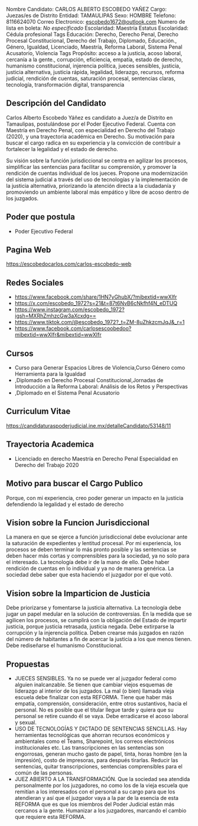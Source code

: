 Nombre Candidato: CARLOS ALBERTO ESCOBEDO YAÑEZ
Cargo: Juezas/es de Distrito
Entidad: TAMAULIPAS
Sexo: HOMBRE
Telefono: 8116624070
Correo Electronico: escobedo1672@outlook.com
Numero de lista en boleta: *No especificado*
Escolaridad: Maestría
Estatus Escolaridad: Cédula profesional
Tags Educación: Derecho, Derecho Penal, Derecho Procesal Constitucional, Derecho del Trabajo, Diplomado, Educación., Género, Igualdad, Licenciado, Maestría, Reforma Laboral, Sistema Penal Acusatorio, Violencia
Tags Propósito: acceso a la justicia, acoso laboral, cercanía a la gente., corrupción, eficiencia, empatía, estado de derecho, humanismo constitucional, injerencia política, jueces sensibles, justicia, justicia alternativa, justicia rápida, legalidad, liderazgo, recursos, reforma judicial, rendición de cuentas, saturación procesal, sentencias claras, tecnología, transformación digital, transparencia


## Descripción del Candidato 

Carlos Alberto Escobedo Yáñez es candidato a Juez/a de Distrito en Tamaulipas, postulándose por el Poder Ejecutivo Federal. Cuenta con Maestría en Derecho Penal, con especialidad en Derecho del Trabajo (2020), y una trayectoria académica en Derecho. Su motivación para buscar el cargo radica en su experiencia y la convicción de contribuir a fortalecer la legalidad y el estado de derecho.

Su visión sobre la función jurisdiccional se centra en agilizar los procesos, simplificar las sentencias para facilitar su comprensión, y promover la rendición de cuentas individual de los jueces. Propone una modernización del sistema judicial a través del uso de tecnologías y la implementación de la justicia alternativa, priorizando la atención directa a la ciudadanía y promoviendo un ambiente laboral más empático y libre de acoso dentro de los juzgados.


## Poder que postula

- Poder Ejecutivo Federal


## Pagina Web

https://escobedocarlos.com/carlos-escobedo-web


## Redes Sociales

- https://www.facebook.com/share/1HN7yGhubX/?mibextid=wwXIfr
- https://x.com/escobedo_1972?s=21&t=87t6NvB6cNkfhf4N_eDTUQ
- https://www.instagram.com/escobedo_1972?igsh=MXRhZmhzcGw3aXcxdg==
- https://www.tiktok.com/@escobedo_1972?_t=ZM-8uZhkzcmJqJ&_r=1
- https://www.facebook.com/carlosescoobedoo?mibextid=wwXIfr&mibextid=wwXIfr


## Cursos

- Curso para Generar Espacios Libres de Violencia,Curso Género como Herramienta para la Igualdad
- ,Diplomado en Derecho Procesal Constitucional,Jornadas de Introducción a la Reforma Laboral: Análisis de los Retos y Perspectivas
- ,Diplomado en el Sistema Penal Acusatorio


## Curriculum Vitae

https://candidaturaspoderjudicial.ine.mx/detalleCandidato/53148/11


## Trayectoria Academica

- Licenciado en derecho  Maestría en Derecho Penal  Especialidad en Derecho del Trabajo 2020


## Motivo para buscar el Cargo Publico

Porque, con mi experiencia, creo poder generar un impacto en la justicia defendiendo la legalidad y el estado de derecho


## Vision sobre la Funcion Jurisdiccional

La manera en que se ejerce a función jurisdiccional debe evolucionar ante la saturación de expedientes y lentitud procesal. Por mi experiencia, los procesos se deben terminar lo más pronto posible y las sentencias se deben hacer más cortas y comprensibles para la sociedad, ya no solo para el interesado. La tecnología debe ir de la mano de ello. Debe haber rendición de cuentas en lo individual y ya no de manera genérica. La sociedad debe saber que esta haciendo el juzgador por el que votó.


## Vision sobre la Imparticion de Justicia

Debe priorizarse y fomentarse la justicia alternativa. La tecnología debe jugar un papel medular en la solución de controversias. En la medida que se agilicen los procesos, se cumplirá con la obligación del Estado de impartir justicia, porque justicia retrasada, justicia negada. Debe extirparse la corrupción y la injerencia política. Deben crearse más juzgados en razón del número de habitantes a fin de acercar la justicia a los que menos tienen. Debe rediseñarse el humanismo Constitucional.


## Propuestas

- JUECES SENSIBLES. Ya no se puede ver al juzgador federal como alguien inalcanzable. Se tienen que cambiar viejos esquemas de liderazgo al interior de los juzgados. La mal (o bien) llamada vieja escuela debe finalizar con esta REFORMA. Tiene que haber más empatía, comprensión, consideración, entre otros sustantivos, hacia el personal. No es posible que el titular llegue tarde y quiera que su personal se retire cuando él se vaya. Debe erradicarse el acoso laboral y sexual.
- USO DE TECNOLOGÍAS Y DICTADO DE SENTENCIAS SENCILLAS. Hay herramientas tecnológicas que ahorran recursos económicos y ambientales como el Teams, Sharepoint, los correos electrónicos institucionales etc. Las transcripciones en las sentencias son engorrosas, generan mucho gasto de papel, tinta, horas hombre (en la impresión), costo de impresoras, para después tirarlas. Reducir las sentencias, quitar transcripciones, sentencias comprensibles para el común de las personas.
- JUEZ ABIERTO A LA TRANSFORMACIÓN. Que la sociedad sea atendida personalmente por los juzgadores, no como los de la vieja escuela que remitían a los interesados con el personal a su cargo para que los atendieran y así que el juzgador vaya a la par de la esencia de esta REFORMA que es que los miembros del Poder Judicial están más cercanos a la gente. Humanizar a los juzgadores, marcando el cambio que requiere esta REFORMA.

